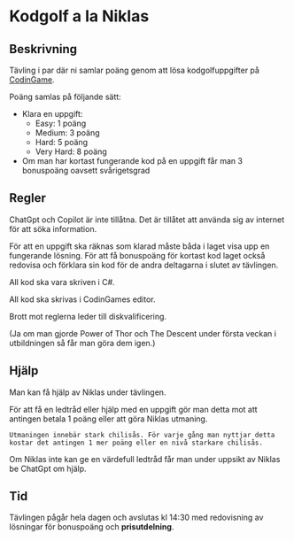 # Kodgolf a la Niklas

## Beskrivning

Tävling i par där ni samlar poäng genom att lösa kodgolfuppgifter på [CodinGame](https://www.codingame.com/codegolf).

Poäng samlas på följande sätt:

* Klara en uppgift:
  * Easy: 1 poäng
  * Medium: 3 poäng
  * Hard: 5 poäng
  * Very Hard: 8 poäng
* Om man har kortast fungerande kod på en uppgift får man 3 bonuspoäng oavsett svårigetsgrad

## Regler

ChatGpt och Copilot är inte tillåtna. Det är tillåtet att använda sig av internet för att söka information.

För att en uppgift ska räknas som klarad måste båda i laget visa upp en fungerande lösning. För att få bonuspoäng för kortast kod laget också redovisa och förklara sin kod för de andra deltagarna i slutet av tävlingen.

All kod ska vara skriven i C#.

All kod ska skrivas i CodinGames editor.

Brott mot reglerna leder till diskvalificering.

(Ja om man gjorde Power of Thor och The Descent under första veckan i utbildningen så får man göra dem igen.)

## Hjälp

Man kan få hjälp av Niklas under tävlingen.

För att få en ledtråd eller hjälp med en uppgift gör man detta mot att antingen betala 1 poäng eller att göra Niklas utmaning.

    Utmaningen innebär stark chilisås. För varje gång man nyttjar detta kostar det antingen 1 mer poäng eller en nivå starkare chilisås.

Om Niklas inte kan ge en värdefull ledtråd får man under uppsikt av Niklas be ChatGpt om hjälp.

## Tid

Tävlingen pågår hela dagen och avslutas kl 14:30 med redovisning av lösningar för bonuspoäng och **prisutdelning**.
